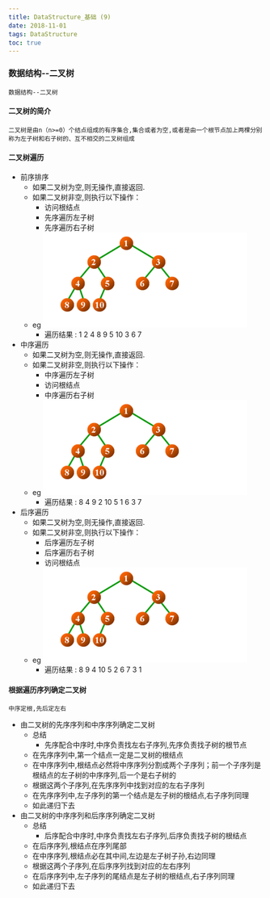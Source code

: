 ```yaml
---
title: DataStructure_基础 (9)
date: 2018-11-01
tags: DataStructure
toc: true
---
```


### 数据结构--二叉树
    数据结构--二叉树

<!-- more -->

#### 二叉树的简介
    二叉树是由n（n>=0）个结点组成的有序集合,集合或者为空,或者是由一个根节点加上两棵分别称为左子树和右子树的、互不相交的二叉树组成

#### 二叉树遍历
- 前序排序
    * 如果二叉树为空,则无操作,直接返回.
    * 如果二叉树非空,则执行以下操作：
        * 访问根结点
        * 先序遍历左子树
        * 先序遍历右子树
    * eg
        ![先序遍历二叉树](/img/20181101_1.jpg)
        * 遍历结果 : 1 2 4 8 9 5 10 3 6 7
- 中序遍历
    * 如果二叉树为空,则无操作,直接返回.
    * 如果二叉树非空,则执行以下操作：
        * 中序遍历左子树
        * 访问根结点
        * 中序遍历右子树
    * eg
        ![中序遍历二叉树](/img/20181101_1.jpg)
        * 遍历结果 : 8 4 9 2 10 5 1 6 3 7
- 后序遍历
    * 如果二叉树为空,则无操作,直接返回.
    * 如果二叉树非空,则执行以下操作：
        * 后序遍历左子树
        * 后序遍历右子树
        * 访问根结点
    * eg
        ![后序遍历二叉树](/img/20181101_1.jpg)
        * 遍历结果 : 8 9 4 10 5 2 6 7 3 1

#### 根据遍历序列确定二叉树
    中序定根,先后定左右
- 由二叉树的先序序列和中序序列确定二叉树
    * 总结
        * 先序配合中序时,中序负责找左右子序列,先序负责找子树的根节点 
    * 在先序序列中,第一个结点一定是二叉树的根结点 
    * 在中序序列中,根结点必然将中序序列分割成两个子序列；前一个子序列是根结点的左子树的中序序列,后一个是右子树的 
    * 根据这两个子序列,在先序序列中找到对应的左右子序列 
    * 在先序序列中,左子序列的第一个结点是左子树的根结点,右子序列同理 
    * 如此递归下去
- 由二叉树的中序序列和后序序列确定二叉树
    * 总结
        * 后序配合中序时,中序负责找左右子序列,后序负责找子树的根结点
    * 在后序序列,根结点在序列尾部 
    * 在中序序列,根结点必在其中间,左边是左子树子孙,右边同理 
    * 根据这两个子序列,在后序序列找到对应的左右序列 
    * 在后序序列中,左子序列的尾结点是左子树的根结点,右子序列同理 
    * 如此递归下去
